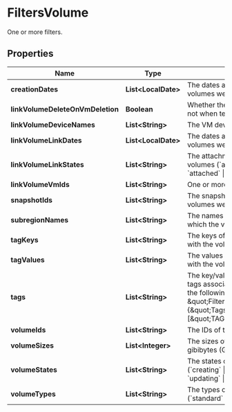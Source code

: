

# FiltersVolume

One or more filters.

## Properties

| Name | Type | Description | Notes |
|------------ | ------------- | ------------- | -------------|
|**creationDates** | **List&lt;LocalDate&gt;** | The dates and times at which the volumes were created. |  [optional] |
|**linkVolumeDeleteOnVmDeletion** | **Boolean** | Whether the volumes are deleted or not when terminating the VMs. |  [optional] |
|**linkVolumeDeviceNames** | **List&lt;String&gt;** | The VM device names. |  [optional] |
|**linkVolumeLinkDates** | **List&lt;LocalDate&gt;** | The dates and times at which the volumes were created. |  [optional] |
|**linkVolumeLinkStates** | **List&lt;String&gt;** | The attachment states of the volumes (&#x60;attaching&#x60; \\| &#x60;detaching&#x60; \\| &#x60;attached&#x60; \\| &#x60;detached&#x60;). |  [optional] |
|**linkVolumeVmIds** | **List&lt;String&gt;** | One or more IDs of VMs. |  [optional] |
|**snapshotIds** | **List&lt;String&gt;** | The snapshots from which the volumes were created. |  [optional] |
|**subregionNames** | **List&lt;String&gt;** | The names of the Subregions in which the volumes were created. |  [optional] |
|**tagKeys** | **List&lt;String&gt;** | The keys of the tags associated with the volumes. |  [optional] |
|**tagValues** | **List&lt;String&gt;** | The values of the tags associated with the volumes. |  [optional] |
|**tags** | **List&lt;String&gt;** | The key/value combination of the tags associated with the volumes, in the following format: &amp;quot;Filters&amp;quot;:{&amp;quot;Tags&amp;quot;:[&amp;quot;TAGKEY&#x3D;TAGVALUE&amp;quot;]}. |  [optional] |
|**volumeIds** | **List&lt;String&gt;** | The IDs of the volumes. |  [optional] |
|**volumeSizes** | **List&lt;Integer&gt;** | The sizes of the volumes, in gibibytes (GiB). |  [optional] |
|**volumeStates** | **List&lt;String&gt;** | The states of the volumes (&#x60;creating&#x60; \\| &#x60;available&#x60; \\| &#x60;in-use&#x60; \\| &#x60;updating&#x60; \\| &#x60;deleting&#x60; \\| &#x60;error&#x60;). |  [optional] |
|**volumeTypes** | **List&lt;String&gt;** | The types of the volumes (&#x60;standard&#x60; \\| &#x60;gp2&#x60; \\| &#x60;io1&#x60;). |  [optional] |



